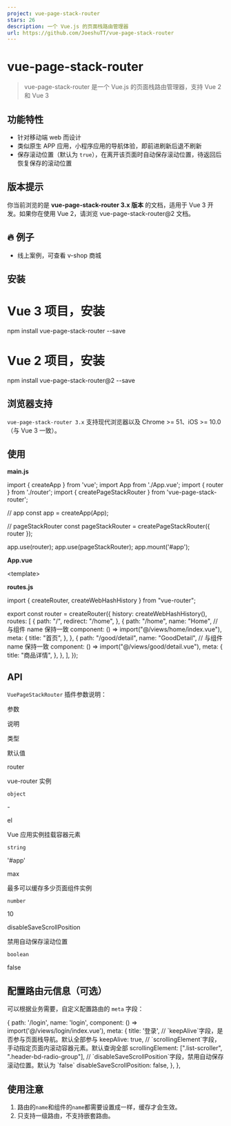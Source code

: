 ```yaml
---
project: vue-page-stack-router
stars: 26
description: 一个 Vue.js 的页面栈路由管理器
url: https://github.com/JoeshuTT/vue-page-stack-router
---
```


vue-page-stack-router
=====================

> vue-page-stack-router 是一个 Vue.js 的页面栈路由管理器，支持 Vue 2 和 Vue 3

功能特性
----

-   针对移动端 web 而设计
-   类似原生 APP 应用，小程序应用的导航体验，即前进刷新后退不刷新
-   保存滚动位置（默认为 `true`），在离开该页面时自动保存滚动位置，待返回后恢复保存的滚动位置

版本提示
----

你当前浏览的是 **vue-page-stack-router 3.x 版本** 的文档，适用于 Vue 3 开发。如果你在使用 Vue 2，请浏览 vue-page-stack-router@2 文档。

🔥 例子
-----

-   线上案例，可查看 v-shop 商城

安装
--

# Vue 3 项目，安装
npm install vue-page-stack-router --save
# Vue 2 项目，安装
npm install vue-page-stack-router@2 --save

浏览器支持
-----

`vue-page-stack-router 3.x` 支持现代浏览器以及 Chrome >= 51、iOS >= 10.0（与 Vue 3 一致）。

使用
--

**main.js**

import { createApp } from 'vue';
import App from './App.vue';
import { router } from './router';
import { createPageStackRouter } from 'vue-page-stack-router';

// app
const app \= createApp(App);

// pageStackRouter
const pageStackRouter \= createPageStackRouter({ router });

app.use(router);
app.use(pageStackRouter);
app.mount('#app');

**App.vue**

<template\>
  <div id\="app"\>
    <PageStackRouterView />
  </div\>
</template\>

**routes.js**

import { createRouter, createWebHashHistory } from "vue-router";

export const router \= createRouter({
  history: createWebHashHistory(),
  routes: \[
    {
      path: "/",
      redirect: "/home",
    },
    {
      path: "/home",
      name: "Home", // 与组件 name 保持一致
      component: () \=> import("@/views/home/index.vue"),
      meta: {
        title: "首页",
      },
    },
    {
      path: "/good/detail",
      name: "GoodDetail", // 与组件 name 保持一致
      component: () \=> import("@/views/good/detail.vue"),
      meta: {
        title: "商品详情",
      },
    },
  \],
});

API
---

`VuePageStackRouter` 插件参数说明：

参数

说明

类型

默认值

router

vue-router 实例

`object`

\-

el

Vue 应用实例挂载容器元素

`string`

'#app'

max

最多可以缓存多少页面组件实例

`number`

10

disableSaveScrollPosition

禁用自动保存滚动位置

`boolean`

false

配置路由元信息（可选）
-----------

可以根据业务需要，自定义配置路由的 `meta` 字段：

{
  path: '/login',
  name: 'login',
  component: () \=> import('@/views/login/index.vue'),
  meta: {
    title: '登录',
    // \`keepAlive\`字段，是否参与页面栈导航。默认全部参与
    keepAlive: true,
    // \`scrollingElement\`字段，手动指定页面内滚动容器元素。默认查询全部
    scrollingElement: \[".list-scroller", ".header-bd-radio-group"\],
    // \`disableSaveScrollPosition\`字段，禁用自动保存滚动位置。默认为 \`false\`
    disableSaveScrollPosition: false,
  },
},

使用注意
----

1.  路由的`name`和组件的`name`都需要设置成一样，缓存才会生效。
2.  只支持一级路由，不支持嵌套路由。
